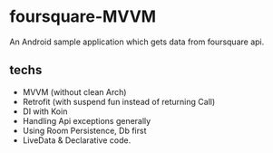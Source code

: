 # foursquare-MVVM
An Android sample application which gets data from foursquare api.

## techs
* MVVM (without clean Arch)
* Retrofit (with suspend fun instead of returning Call<T>)
* DI with Koin
* Handling Api exceptions generally
* Using Room Persistence, Db first
* LiveData & Declarative code.
